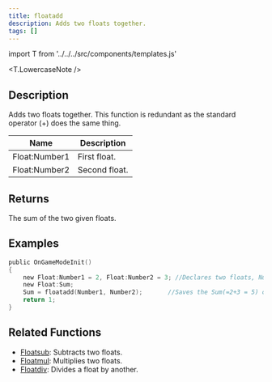 ```yaml
---
title: floatadd
description: Adds two floats together.
tags: []
---
```


import T from '../../../src/components/templates.js'

<T.LowercaseNote />

## Description

Adds two floats together. This function is redundant as the standard operator (+) does the same thing.

| Name          | Description   |
| ------------- | ------------- |
| Float:Number1 | First float.  |
| Float:Number2 | Second float. |

## Returns

The sum of the two given floats.

## Examples

```c
public OnGameModeInit()
{
    new Float:Number1 = 2, Float:Number2 = 3; //Declares two floats, Number1 (2) and Number2 (3)
    new Float:Sum;
    Sum = floatadd(Number1, Number2);       //Saves the Sum(=2+3 = 5) of Number1 and Number2 in the float "Sum"
    return 1;
}
```

## Related Functions

- [Floatsub](Floatsub): Subtracts two floats.
- [Floatmul](Floatmul): Multiplies two floats.
- [Floatdiv](Floatdiv): Divides a float by another.
